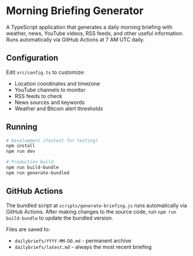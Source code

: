 # Morning Briefing Generator

A TypeScript application that generates a daily morning briefing with weather, news, YouTube videos, RSS feeds, and other useful information. Runs automatically via GitHub Actions at 7 AM UTC daily.

## Configuration

Edit `src/config.ts` to customize:
- Location coordinates and timezone
- YouTube channels to monitor
- RSS feeds to check
- News sources and keywords
- Weather and Bitcoin alert thresholds

## Running

```bash
# Development (fastest for testing)
npm install
npm run dev

# Production build
npm run build-bundle
npm run generate-bundled
```

## GitHub Actions

The bundled script at `scripts/generate-briefing.js` runs automatically via GitHub Actions. After making changes to the source code, run `npm run build-bundle` to update the bundled version.

Files are saved to:
- `dailybriefs/YYYY-MM-DD.md` - permanent archive
- `dailybriefs/latest.md` - always the most recent briefing